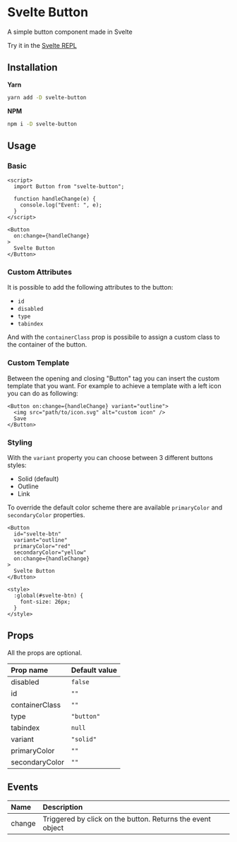 # Svelte Button

A simple button component made in Svelte

Try it in the [Svelte REPL](https://svelte.dev/repl/8c2c1227011049e4bc6c6312abe2748f)

## Installation

**Yarn**

```bash
yarn add -D svelte-button
```

**NPM**

```bash
npm i -D svelte-button
```

## Usage

### Basic

```svelte
<script>
  import Button from "svelte-button";

  function handleChange(e) {
    console.log("Event: ", e);
  }
</script>

<Button
  on:change={handleChange}
>
  Svelte Button
</Button>
```

### Custom Attributes

It is possible to add the following attributes to the button:

- `id`
- `disabled`
- `type`
- `tabindex`

And with the `containerClass` prop is possibile to assign a custom class to the container of the button.

### Custom Template

Between the opening and closing "Button" tag you can insert the custom template that you want.
For example to achieve a template with a left icon you can do as following:

```svelte
<Button on:change={handleChange} variant="outline">
  <img src="path/to/icon.svg" alt="custom icon" />
  Save
</Button>
```

### Styling

With the `variant` property you can choose between 3 different buttons styles:

- Solid (default)
- Outline
- Link

To override the default color scheme there are available `primaryColor` and `secondaryColor` properties.

```svelte
<Button
  id="svelte-btn"
  variant="outline"
  primaryColor="red"
  secondaryColor="yellow"
  on:change={handleChange}
>
  Svelte Button
</Button>

<style>
  :global(#svelte-btn) {
    font-size: 26px;
  }
</style>
```

## Props

All the props are optional.

| Prop name      | Default value |
| :------------- | :------------ |
| disabled       | `false`       |
| id             | `""`          |
| containerClass | `""`          |
| type           | `"button"`    |
| tabindex       | `null`        |
| variant        | `"solid"`     |
| primaryColor   | `""`          |
| secondaryColor | `""`          |

## Events

| Name   | Description                                                |
| :----- | :--------------------------------------------------------- |
| change | Triggered by click on the button. Returns the event object |
